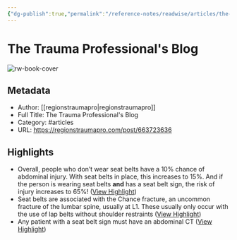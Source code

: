 ```yaml
---
{"dg-publish":true,"permalink":"/reference-notes/readwise/articles/the-trauma-professional-s-blog/"}
---
```


# The Trauma Professional's Blog

![rw-book-cover](https://readwise-assets.s3.amazonaws.com/static/images/article2.74d541386bbf.png)

## Metadata
- Author: [[regionstraumapro\|regionstraumapro]]
- Full Title: The Trauma Professional's Blog
- Category: #articles
- URL: https://regionstraumapro.com/post/663723636

## Highlights
- Overall, people who don’t wear seat belts have a 10% chance of abdominal injury. With seat belts in place, this increases to 15%. And if the person is wearing seat belts **and** has a seat belt sign, the risk of injury increases to 65%! ([View Highlight](https://read.readwise.io/read/01gqkt27ch9hvcdpgzfhm2fr1k))
- Seat belts are associated with the Chance fracture, an uncommon fracture of the lumbar spine, usually at L1. These usually only occur with the use of lap belts without shoulder restraints ([View Highlight](https://read.readwise.io/read/01gqkt319jnfbd5vv1wdnca377))
- Any patient with a seat belt sign must have an abdominal CT ([View Highlight](https://read.readwise.io/read/01gqkt3rz47sdzejhe6rbvdbvx))
